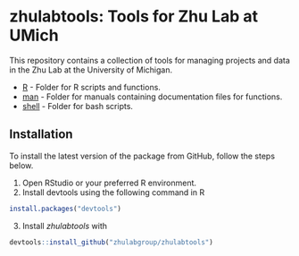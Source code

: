 # zhulabtools: Tools for Zhu Lab at UMich

This repository contains a collection of tools for managing projects and data in the Zhu Lab at the University of Michigan.

- [R](R/) - Folder for R scripts and functions.
- [man](man/) - Folder for manuals containing documentation files for functions.
- [shell](shell/) - Folder for bash scripts.

## Installation

To install the latest version of the package from GitHub, follow the steps below.

1. Open RStudio or your preferred R environment.
2. Install devtools using the following command in R
```R
install.packages("devtools")
```
3. Install *zhulabtools* with
```R
devtools::install_github("zhulabgroup/zhulabtools")
```
